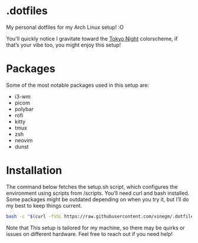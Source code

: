 # .dotfiles

My personal dotfiles for my Arch Linux setup! :O

You'll quickly notice I gravitate toward the [Tokyo Night](https://github.com/folke/tokyonight.nvim) colorscheme, if that’s your vibe too, you might enjoy this setup!

# Packages

Some of the most notable packages used in this setup are:

- i3-wm
- picom
- polybar
- rofi
- kitty
- tmux
- zsh
- neovim
- dunst

# Installation

The command below fetches the setup.sh script, which configures the environment using scripts from /scripts. You’ll need curl and bash installed. Some packages might be outdated depending on when you try it, but I’ll do my best to keep things current.

```bash
bash -c "$(curl -fsSL https://raw.githubusercontent.com/vinegm/.dotfiles/master/setup.sh)"
```

Note that This setup is tailored for my machine, so there may be quirks or issues on different hardware. Feel free to reach out if you need help!
